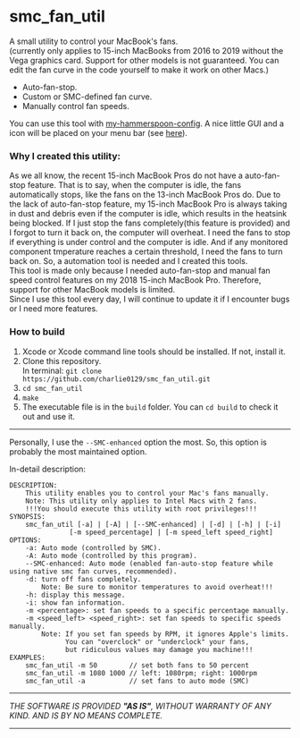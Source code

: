 # smc_fan_util

A small utility to control your MacBook's fans.  
(currently only applies to 15-inch MacBooks from 2016 to 2019 without the Vega graphics card. Support for other models is not guaranteed. You can edit the fan curve in the code yourself to make it work on other Macs.)

- Auto-fan-stop.
- Custom or SMC-defined fan curve.
- Manually control fan speeds.

You can use this tool with [my-hammerspoon-config](https://github.com/charlie0129/my-hammerspoon-config). A nice little GUI and a icon will be placed on your menu bar (see [here](https://github.com/charlie0129/my-hammerspoon-config/blob/master/README.md)).  

### Why I created this utility:
As we all know, the recent 15-inch MacBook Pros do not have a auto-fan-stop feature. That is to say, when the computer is idle, the fans automatically stops, like the fans on the 13-inch MacBook Pros do. Due to the lack of auto-fan-stop feature, my 15-inch MacBook Pro is always taking in dust and debris even if the computer is idle, which results in the heatsink being blocked. If I just stop the fans completely(this feature is provided) and I forgot to turn it back on, the computer will overheat. I need the fans to stop if everything is under control and the computer is idle. And if any monitored component tmperature reaches a certain threshold, I need the fans to turn back on. So, a automation tool is needed and I created this tools.  
This tool is made only because I needed auto-fan-stop and manual fan speed control features on my 2018 15-inch MacBook Pro. Therefore, support for other MacBook models is limited.  
Since I use this tool every day, I will continue to update it if I encounter bugs or I need more features.  

### How to build
1. Xcode or Xcode command line tools should be installed. If not, install it.
2. Clone this repository.  
In terminal: `git clone https://github.com/charlie0129/smc_fan_util.git`
3. `cd smc_fan_util`
4. `make`
5. The executable file is in the `build` folder. You can `cd build` to check it out and use it.

---
Personally, I use the `--SMC-enhanced` option the most. So, this option is probably the most maintained option.  

In-detail description:  

```
DESCRIPTION:
    This utility enables you to control your Mac's fans manually.
    Note: This utility only applies to Intel Macs with 2 fans.
    !!!You should execute this utility with root privileges!!!
SYNOPSIS:
    smc_fan_util [-a] | [-A] | [--SMC-enhanced] | [-d] | [-h] | [-i]
               [-m speed_percentage] | [-m speed_left speed_right]
OPTIONS:
    -a: Auto mode (controlled by SMC).
    -A: Auto mode (controlled by this program).
    --SMC-enhanced: Auto mode (enabled fan-auto-stop feature while using native smc fan curves, recommended).
    -d: turn off fans completely.
        Note: Be sure to monitor temperatures to avoid overheat!!!
    -h: display this message.
    -i: show fan information.
    -m <percentage>: set fan speeds to a specific percentage manually.
    -m <speed_left> <speed_right>: set fan speeds to specific speeds manually.
        Note: If you set fan speeds by RPM, it ignores Apple's limits.
              You can "overclock" or "underclock" your fans,
              but ridiculous values may damage you machine!!!
EXAMPLES:
    smc_fan_util -m 50        // set both fans to 50 percent
    smc_fan_util -m 1080 1000 // left: 1080rpm; right: 1000rpm
    smc_fan_util -a           // set fans to auto mode (SMC)
```

---
*THE SOFTWARE IS PROVIDED **"AS IS"**, WITHOUT WARRANTY OF ANY KIND. AND IS BY NO MEANS COMPLETE.*  

---